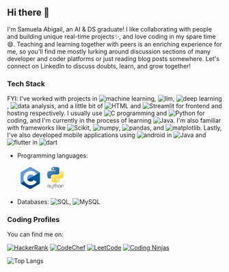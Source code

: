 ## Hi there 👋

<!--
**Samuela31/Samuela31** is a ✨ _special_ ✨ repository because its `README.md` (this file) appears on your GitHub profile.

Here are some ideas to get you started:

- 🔭 I’m currently working on ...
- 🌱 I’m currently learning ...
- 👯 I’m looking to collaborate on ...
- 🤔 I’m looking for help with ...
- 💬 Ask me about ...
- 📫 How to reach me: ...
- 😄 Pronouns: ...
- ⚡ Fun fact: ...
-->

I'm Samuela Abigail, an AI & DS graduate! I like collaborating with people and building unique real-time projects✨, and love coding in my spare time😄. Teaching and learning together with peers is an enriching experience for me, so you'll find me mostly lurking around discussion sections of many developer and coder platforms or just reading blog posts somewhere. Let's connect on LinkedIn to discuss doubts, learn, and grow together!

### Tech Stack
FYI: I've worked with projects in ![machine learning](https://img.shields.io/badge/Machine_Learning-8A2BE2), ![llm](https://img.shields.io/badge/LLMs-ccff33), ![deep learning](https://img.shields.io/badge/Deep_Learning-A4B7F8), ![data analysis](https://img.shields.io/badge/Data_Analysis-ff20a3), and a little bit of ![HTML](https://img.shields.io/badge/HTML-a04c45) and ![Streamlit](https://img.shields.io/badge/Streamlit-black?logo=streamlit) for frontend and hosting respectively. I usually use ![C programming](https://img.shields.io/badge/C_Programming-red?logo=c) and ![Python](https://img.shields.io/badge/Python-4cb8ea?logo=python) for coding, and I'm currently in the process of learning ![Java](https://img.shields.io/badge/Java-e7fcfd). I'm also familiar with frameworks like ![Scikit](https://img.shields.io/badge/Scikit_learn-white?logo=scikitlearn), ![numpy](https://img.shields.io/badge/NumPy-013243?logo=numpy), ![pandas](https://img.shields.io/badge/Pandas-150458?logo=pandas), and ![matplotlib](https://img.shields.io/badge/Matplotlib-7A76FF?logo=plotly). Lastly, I've also developed mobile applications using ![android](https://img.shields.io/badge/Android_Studio-grey?logo=androidstudio) in ![Java](https://img.shields.io/badge/Java-e7fcfd) and ![flutter](https://img.shields.io/badge/Flutter-02569B?logo=flutter) in ![dart](https://img.shields.io/badge/Dart-0175C2?logo=dart)

- Programming languages:

  <img src="https://github.com/Samuela31/Samuela31/blob/main/c.png" alt="C Programming" width="60" height="60" style="border-radius: 50%;"/>
  <img src="https://github.com/Samuela31/Samuela31/blob/main/python.png" alt="Python Programming" width="50" height="60" style="border-radius: 50%;"/>

- Databases: ![SQL](https://img.shields.io/badge/SQL*Plus_(Oracle)-fd9349), ![MySQL](https://img.shields.io/badge/MySQL-fde7f2?logo=mysql)


### Coding Profiles
You can find me on:

[![HackerRank](https://img.shields.io/badge/HackerRank-2EC866?style=flat&logo=HackerRank&logoColor=white)](https://www.hackerrank.com/profile/samuela39)
[![CodeChef](https://img.shields.io/badge/CodeChef-5B4638?style=flat&logo=codechef&logoColor=white)](https://www.codechef.com/users/samuela39)
[![LeetCode](https://img.shields.io/badge/LeetCode-%23FFA116.svg?&style=flat&logo=leetcode&logoColor=white)](https://leetcode.com/u/samuela39/)
[![Coding Ninjas](https://img.shields.io/badge/Coding_Ninjas-Code360-DD6620?logo=codingninjas)](https://www.naukri.com/code360/profile/ButtercupMiku)


![Top Langs](https://github-readme-stats.vercel.app/api/top-langs/?username=Samuela31&exclude_repo=Python-Laboratory&layout=compact)
